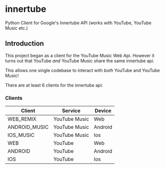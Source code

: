 # innertube
Python Client for Google's Innertube API (works with YouTube, YouTube Music etc.)

## Introduction
This project began as a client for the YouTube Music Web Api.
However it turns out that YouTube *and* YouTube Music share the same innertube api.

This allows one single codebase to interact with *both* YouTube and YouTube Music!

There are at least 6 clients for the innertube api:

### Clients

Client        | Service       | Device  |
------------- | ------------- | ------- |
WEB_REMIX     | YouTube Music | Web     |
ANDROID_MUSIC | YouTube Music | Android |
IOS_MUSIC     | YouTube Music | Ios     |
WEB           | YouTube       | Web     |
ANDROID       | YouTube       | Android |
IOS           | YouTube       | Ios     |
